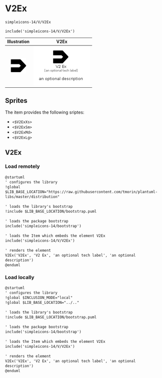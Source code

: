 # V2Ex


```text
simpleicons-14/V/V2Ex
```

```text
include('simpleicons-14/V/V2Ex')
```



| Illustration | V2Ex |
| :---: | :---: |
| ![illustration for Illustration](../../simpleicons-14/V/V2Ex.png) | ![illustration for V2Ex](../../simpleicons-14/V/V2Ex.Local.png) |



## Sprites
The item provides the following sriptes:

- `<$V2ExXs>`
- `<$V2ExSm>`
- `<$V2ExMd>`
- `<$V2ExLg>`





## V2Ex

### Load remotely
```plantuml
@startuml
' configures the library
!global $LIB_BASE_LOCATION="https://raw.githubusercontent.com/tmorin/plantuml-libs/master/distribution"

' loads the library's bootstrap
!include $LIB_BASE_LOCATION/bootstrap.puml

' loads the package bootstrap
include('simpleicons-14/bootstrap')

' loads the Item which embeds the element V2Ex
include('simpleicons-14/V/V2Ex')

' renders the element
V2Ex('V2Ex', 'V2 Ex', 'an optional tech label', 'an optional description')
@enduml
```

### Load locally
```plantuml
@startuml
' configures the library
!global $INCLUSION_MODE="local"
!global $LIB_BASE_LOCATION="../.."

' loads the library's bootstrap
!include $LIB_BASE_LOCATION/bootstrap.puml

' loads the package bootstrap
include('simpleicons-14/bootstrap')

' loads the Item which embeds the element V2Ex
include('simpleicons-14/V/V2Ex')

' renders the element
V2Ex('V2Ex', 'V2 Ex', 'an optional tech label', 'an optional description')
@enduml
```

